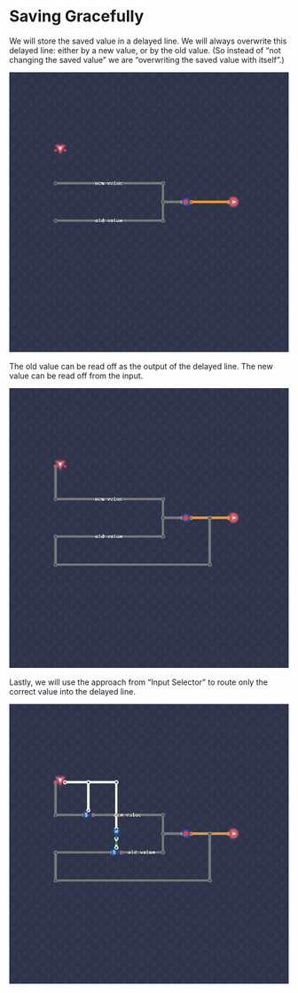 # Saving Gracefully

We will store the saved value in a delayed line.
We will always overwrite this delayed line:
either by a new value, or by the old value.
(So instead of “not changing the saved value” we are “overwriting the saved value with itself”.)

![](saving-gracefully-1.png)

The old value can be read off as the output of the delayed line.
The new value can be read off from the input.

![](saving-gracefully-2.png)

Lastly, we will use the approach from “Input Selector” to route only the correct value into the delayed line.

![](saving-gracefully-3.png)
